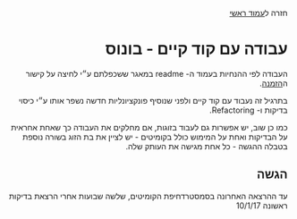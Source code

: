 <div dir="rtl">
<div>
</div>

חזרה ל[עמוד ראשי](../../..)


# עבודה עם קוד קיים - בונוס

העבודה לפי ההנחיות בעמוד ה- readme במאגר ששכפלתם ע״י לחיצה על קישור ה[הזמנה](https://classroom.github.com/assignment-invitations/979dc51ff4ab57fdbdc6138ce4d8cdeb).

בתרגיל זה נעבוד עם קוד קיים ולפני שנוסיף פונקציונליות חדשה נשפר אותו ע״י כיסוי בדיקות ו- Refactoring.

כמו כן שוב, יש אפשרות גם לעבוד בזוגות, אם מחלקים את העבודה כך שאחת אחראית על הבדיקות ואחת על המימוש כולל בקומיטים - יש לציין את בת הזוג בשורה נוספת בטבלה ההגשה - כל אחת מגישה את העותק שלה.

## הגשה
עד ההרצאה האחרונה בסמסטרדחיפת הקומיטים, שלשה שבועות אחרי הרצאת בדיקות ראשונה 10/1/17
